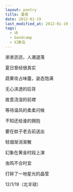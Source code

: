 ```yaml
---
layout: poetry
title: 夏夜
date: 2012-01-19
last_modified_at: 2012-01-19
tags:
  - 诗
  - bandcamp
  - 幻象岛
---
```



淅淅沥沥，人潮退落

夏日曾经很真实

蔬果攻占味蕾，姿态饱满

无心浃透的后背

故意浇湿的前襟

等待温风的柔柔问候

不知还给谁的拥抱

要在蚊子老去前送出

轻烟渐消渐散

幻象在黄金时段上演

虫鸣不合时宜

打碎了一地星光的晶莹

12/1/19（北半球）


